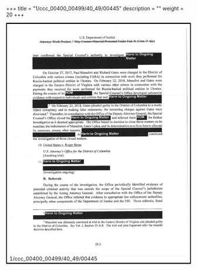 +++
title = "1/ccc_00400_00499/40_49/00445"
description = ""
weight = 20
+++

<table style="border:2px solid black;max-width:800px;max-height:800px;" 
><tr><td>
<img class="center-fit-jpg"
src="/jpg_/jpg_mueller_report_searchable_445.jpg">
1/ccc_00400_00499/40_49/00445
</img></td></tr></table>

